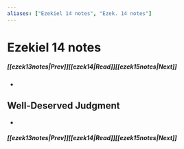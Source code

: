 ```yaml
---
aliases: ["Ezekiel 14 notes", "Ezek. 14 notes"]
---
```

# Ezekiel 14 notes
##### <span class=arrow-left></span>[[ezek13notes|Prev]]<span class=navigation-separator></span>[[ezek14|Read]]<span class=navigation-separator></span>[[ezek15notes|Next]]<span class=arrow-right></span>
- 
## Well-Deserved Judgment
- 
##### <span class=arrow-left></span>[[ezek13notes|Prev]]<span class=navigation-separator></span>[[ezek14|Read]]<span class=navigation-separator></span>[[ezek15notes|Next]]<span class=arrow-right></span>